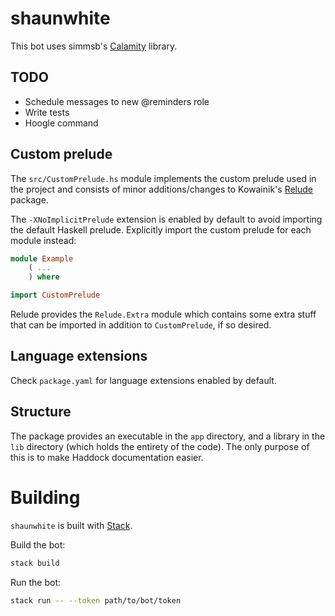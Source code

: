 # shaunwhite

This bot uses simmsb's [Calamity](https://github.com/simmsb/calamity) library.

## TODO

* Schedule messages to new @reminders role
* Write tests
* Hoogle command

## Custom prelude

The `src/CustomPrelude.hs` module implements the custom prelude used in the
project and consists of minor additions/changes to Kowainik's
[Relude](https://github.com/kowainik/relude) package.

The `-XNoImplicitPrelude` extension is enabled by default to avoid importing
the default Haskell prelude. Explicitly import the custom prelude for each
module instead:

```haskell
module Example
    ( ...
    ) where

import CustomPrelude
```

Relude provides the `Relude.Extra` module which contains some extra stuff that
can be imported in addition to `CustomPrelude`, if so desired.

## Language extensions

Check `package.yaml` for language extensions enabled by default.

## Structure

The package provides an executable in the `app` directory, and a library in the
`lib` directory (which holds the entirety of the code). The only purpose of
this is to make Haddock documentation easier.

# Building

`shaunwhite` is built with [Stack](https://www.haskellstack.org).

Build the bot:

```sh
stack build
```

Run the bot:

```sh
stack run -- --token path/to/bot/token
```
